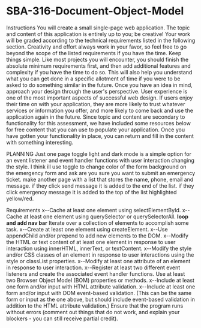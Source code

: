# SBA-316-Document-Object-Model

Instructions
You will create a small single-page web application. The topic and content of this application is entirely up to you; be creative!
Your work will be graded according to the technical requirements listed in the following section. Creativity and effort always work in your favor, so feel free to go beyond the scope of the listed requirements if you have the time.
Keep things simple. Like most projects you will encounter, you should finish the absolute minimum requirements first, and then add additional features and complexity if you have the time to do so. This will also help you understand what you can get done in a specific allotment of time if you were to be asked to do something similar in the future.
Once you have an idea in mind, approach your design through the user's perspective. User experience is one of the most important aspects of successful web design. If users enjoy their time on with your application, they are more likely to trust whatever services or information you offer, and more likely to come back and use the application again in the future.
Since topic and content are secondary to functionality for this assessment, we have included some resources below for free content that you can use to populate your application. Once you have gotten your functionality in place, you can return and fill in the content with something interesting.

PLANNING
Just one page
toggle light and dark mode is a simple option for an event listener and event handler functions with user interaction changing the style. I think ill use toggle to change color of the form background on the emergency form and ask are you sure you want to submit an emergency ticket.
make another page with a list that stores the name, phone, email and message. if they click send message it is added to the end of the list. if they click emergency message it is added to the top of the list highlighted yellow/red.

Requirements
x--Cache at least one element using selectElementById.
x--Cache at least one element using querySelector or querySelectorAll.
**loop and add nav bar** Iterate over a collection of elements to accomplish some task.
x--Create at least one element using createElement.
x--Use appendChild and/or prepend to add new elements to the DOM.
x--Modify the HTML or text content of at least one element in response to user interaction using innerHTML, innerText, or textContent.
x--Modify the style and/or CSS classes of an element in response to user interactions using the style or classList properties.
x--Modify at least one attribute of an element in response to user interaction.
x--Register at least two different event listeners and create the associated event handler functions.
Use at least two Browser Object Model (BOM) properties or methods.
x--Include at least one form and/or input with HTML attribute validation.
x--Include at least one form and/or input with DOM event-based validation. (This can be the same form or input as the one above, but should include event-based validation in addition to the HTML attribute validation.)
Ensure that the program runs without errors (comment out things that do not work, and explain your blockers - you can still receive partial credit).

